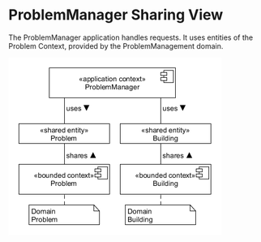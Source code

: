 # ProblemManager Sharing View

The ProblemManager application handles requests. It uses entities of the Problem Context, provided by the ProblemManagement domain.

![ProblemManager Sharing View](../figures/sharing_view/problem_management_sharing_view.png)
